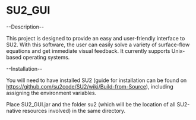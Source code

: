 # SU2_GUI

--Description--

This project is designed to provide an easy and user-friendly interface to SU2. With this software, the user can easily solve a variety of surface-flow equations and get immediate visual feedback. It currently supports Unix-based operating systems.

--Installation--

You will need to have installed SU2 (guide for installation can be found on https://github.com/su2code/SU2/wiki/Build-from-Source), including assigning the environment variables.

Place SU2_GUI.jar and the folder su2 (which will be the location of all SU2-native resources involved) in the same directory.
